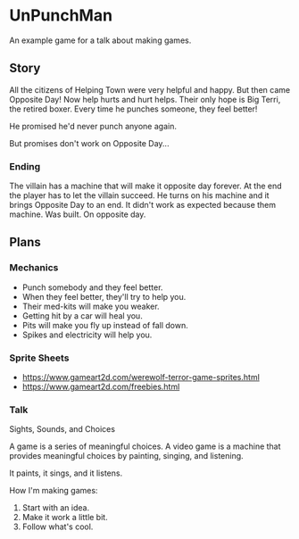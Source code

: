 # UnPunchMan

An example game for a talk about making games.

## Story

All the citizens of Helping Town were very helpful and happy. But then came
Opposite Day! Now help hurts and hurt helps. Their only hope is Big Terri,
the retired boxer. Every time he punches someone, they feel better!

He promised he'd never punch anyone again.

But promises don't work on Opposite Day...

### Ending

The villain has a machine that will make it opposite day forever. At the
end the player has to let the villain succeed. He turns on his machine
and it brings Opposite Day to an end. It didn't work as expected because
them machine. Was built. On opposite day.

## Plans

### Mechanics

* Punch somebody and they feel better.
* When they feel better, they'll try to help you.
* Their med-kits will make you weaker.
* Getting hit by a car will heal you.
* Pits will make you fly up instead of fall down.
* Spikes and electricity will help you.

### Sprite Sheets

* https://www.gameart2d.com/werewolf-terror-game-sprites.html
* https://www.gameart2d.com/freebies.html

### Talk

Sights, Sounds, and Choices

A game is a series of meaningful choices.
A video game is a machine that provides meaningful choices by painting, singing, and listening.

It paints, it sings, and it listens.

How I'm making games:

1. Start with an idea.
2. Make it work a little bit.
3. Follow what's cool.